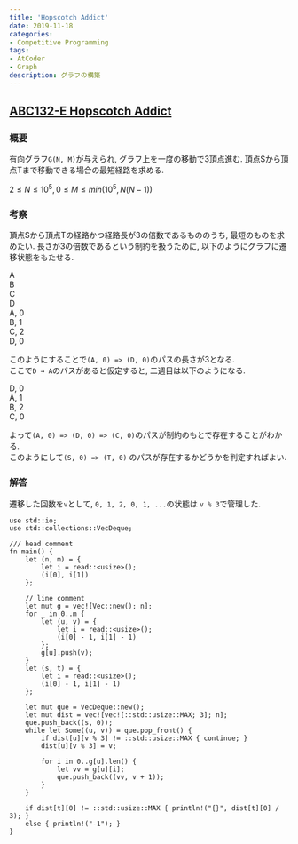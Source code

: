 ```yaml
---
title: 'Hopscotch Addict'
date: 2019-11-18
categories:
- Competitive Programming
tags:
- AtCoder
- Graph
description: グラフの構築
---
```


## [ABC132-E Hopscotch Addict](https://atcoder.jp/contests/abc132/tasks/abc132_e)

### 概要
有向グラフ`G(N, M)`が与えられ, グラフ上を一度の移動で3頂点進む. 頂点Sから頂点Tまで移動できる場合の最短経路を求める.

$2 \leq N \leq 10^5, 0 \leq M \leq min(10^5, N(N-1))$

### 考察
頂点Sから頂点Tの経路かつ経路長が3の倍数であるもののうち, 最短のものを求めたい.
長さが3の倍数であるという制約を扱うために, 以下のようにグラフに遷移状態をもたせる.

<div class="graph">
  <div class="edge">A</div>
    <div class="node" />
  <div class="edge">B</div>
    <div class="node" />
  <div class="edge">C</div>
    <div class="node" />
  <div class="edge">D</div>
</div>

<div class="graph">
  <div class="edge">A, 0</div>
    <div class="node" />
  <div class="edge">B, 1</div>
    <div class="node" />
  <div class="edge">C, 2</div>
    <div class="node" />
  <div class="edge">D, 0</div>
</div>

このようにすることで`(A, 0) => (D, 0)`のパスの長さが3となる.  
ここで`D → A`のパスがあると仮定すると, 二週目は以下のようになる.

<div class="graph">
  <div class="edge">D, 0</div>
    <div class="node" />
  <div class="edge">A, 1</div>
    <div class="node" />
  <div class="edge">B, 2</div>
    <div class="node" />
  <div class="edge">C, 0</div>
</div>

よって`(A, 0) => (D, 0) => (C, 0)`のパスが制約のもとで存在することがわかる.  
このようにして`(S, 0) => (T, 0)` のパスが存在するかどうかを判定すればよい.

### 解答
遷移した回数を`v`として, `0, 1, 2, 0, 1, ...`の状態は `v % 3`で管理した.

```rust[class="line-numbers"][data-file="e.rs"]
use std::io;
use std::collections::VecDeque;

/// head comment
fn main() {
    let (n, m) = {
        let i = read::<usize>();
        (i[0], i[1])
    };

    // line comment
    let mut g = vec![Vec::new(); n];
    for _ in 0..m {
        let (u, v) = {
            let i = read::<usize>();
            (i[0] - 1, i[1] - 1)
        };
        g[u].push(v);
    }
    let (s, t) = {
        let i = read::<usize>();
        (i[0] - 1, i[1] - 1)
    };

    let mut que = VecDeque::new();
    let mut dist = vec![vec![::std::usize::MAX; 3]; n];
    que.push_back((s, 0));
    while let Some((u, v)) = que.pop_front() {
        if dist[u][v % 3] != ::std::usize::MAX { continue; }
        dist[u][v % 3] = v;

        for i in 0..g[u].len() {
            let vv = g[u][i];
            que.push_back((vv, v + 1));
        }
    }

    if dist[t][0] != ::std::usize::MAX { println!("{}", dist[t][0] / 3); }
    else { println!("-1"); }
}
```
